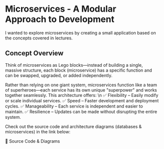 # Microservices - A Modular Approach to Development # 
I wanted to explore microservices by creating a small application based on the concepts covered in lectures.

## Concept Overview ## 
Think of microservices as Lego blocks—instead of building a single, massive structure, each block (microservice) has a specific function and can be swapped, upgraded, or added independently.

Rather than relying on one giant system, microservices function like a team of superheroes—each service has its own unique "superpower" and works together seamlessly. This architecture offers: \n
✅ Flexibility – Easily modify or scale individual services. 
✅ Speed – Faster development and deployment cycles.
✅ Manageability – Each service is independent and easier to maintain.
✅ Resilience – Updates can be made without disrupting the entire system.

Check out the source code and architecture diagrams (databases & microservices) in the link below:

🔗 Source Code & Diagrams
